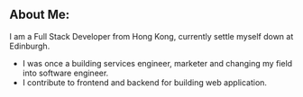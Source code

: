 ## About Me:

I am a Full Stack Developer from Hong Kong, currently settle myself down at Edinburgh.

- I was once a building services engineer, marketer and changing my field into software engineer.
- I contribute to frontend and backend for building web application.

<br>
